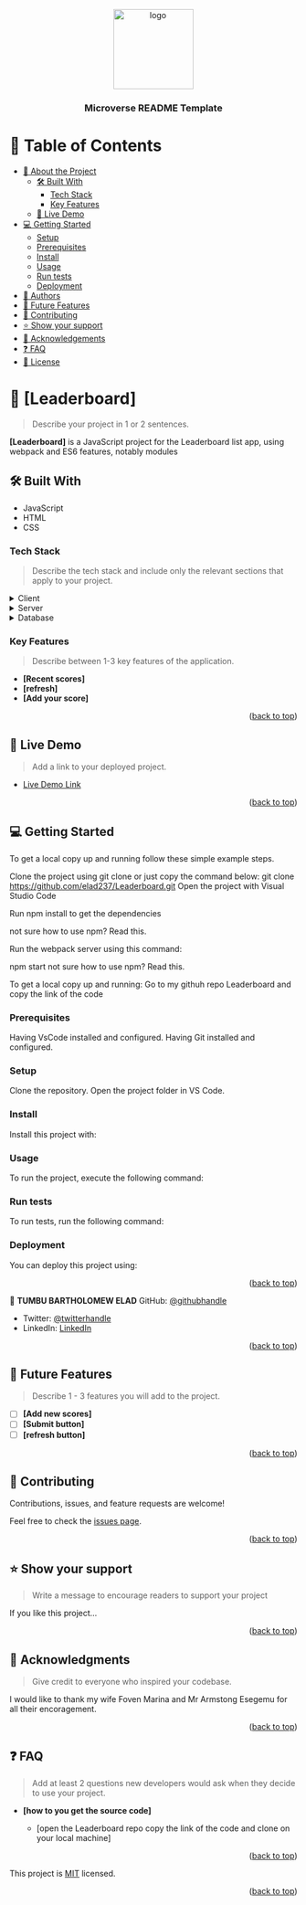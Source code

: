 <a name="readme-top"></a>

<!--
HOW TO USE:
This is an example of how you may give instructions on setting up your project locally.

Modify this file to match your project and remove sections that don't apply.

REQUIRED SECTIONS:
- Table of Contents
- About the Project
  - Built With
  - Live Demo
- Getting Started
- Authors
- Future Features
- Contributing
- Show your support
- Acknowledgements
- License

After you're finished please remove all the comments and instructions!
-->

<div align="center">

  <img src="  https://www.google.com/url?sa=i&url=https%3A%2F%2Fpathrise-splash-prod.herokuapp.com%2Fguides%2Fa-review-of-microverse-as-a-coding-bootcamp%2F&psig=AOvVaw0JJHhEHGu0QfvpGNwU7HkT&ust=1670423478702000&source=images&cd=vfe&ved=0CA8QjRxqFwoTCPCR5cWa5fsCFQAAAAAdAAAAABAJ" alt="logo" width="140"  height="auto" />

  <br/>

  <h3><b>Microverse README Template</b></h3>

</div>

<!-- TABLE OF CONTENTS -->

# 📗 Table of Contents

- [📖 About the Project](#about-project)
  - [🛠 Built With](#built-with)
    - [Tech Stack](#tech-stack)
    - [Key Features](#key-features)
  - [🚀 Live Demo](#live-demo)
- [💻 Getting Started](#getting-started)
  - [Setup](#setup)
  - [Prerequisites](#prerequisites)
  - [Install](#install)
  - [Usage](#usage)
  - [Run tests](#run-tests)
  - [Deployment](#triangular_flag_on_post-deployment)
- [👥 Authors](#authors)
- [🔭 Future Features](#future-features)
- [🤝 Contributing](#contributing)
- [⭐️ Show your support](#support)
- [🙏 Acknowledgements](#acknowledgements)
- [❓ FAQ](#faq)
- [📝 License](#license)

<!-- PROJECT DESCRIPTION -->

# 📖 [Leaderboard] <a name="In this activity I will set up a JavaScript project for the Leaderboard list app, using webpack and ES6 features, notably modules. You should develop a first working version of the app following a wireframe, but without styling - just focus on functionality. In following activities, you will consume the Leaderboard API using JavaScript async and await and add some styling."></a>

> Describe your project in 1 or 2 sentences.

**[Leaderboard]** is a JavaScript project for the Leaderboard list app, using webpack and ES6 features, notably modules

## 🛠 Built With <a name="built-with">
- JavaScript
- HTML
- CSS</a>

### Tech Stack <a name="tech-stack"></a>

> Describe the tech stack and include only the relevant sections that apply to your project.

<details>
  <summary>Client</summary>
  <ul>
    <li><a href="https://reactjs.org/">React.js</a></li>
  </ul>
</details>

<details>
  <summary>Server</summary>
  <ul>
    <li><a href="https://expressjs.com/">Express.js</a></li>
  </ul>
</details>

<details>
<summary>Database</summary>
  <ul>
    <li><a href="https://www.postgresql.org/">PostgreSQL</a></li>
  </ul>
</details>

<!-- Features -->

### Key Features <a name="key-features"></a>

> Describe between 1-3 key features of the application.

- **[Recent scores]**
- **[refresh]**
- **[Add your score]**

<p align="right">(<a href="#readme-top">back to top</a>)</p>

<!-- LIVE DEMO -->

## 🚀 Live Demo <a name="live-demo"></a>

> Add a link to your deployed project.

- [Live Demo Link](https://github.com/elad237/Leaderboard.git/dist/)

<p align="right">(<a href="#readme-top">back to top</a>)</p>

<!-- GETTING STARTED -->

## 💻 Getting Started 
To get a local copy up and running follow these simple example steps.

Clone the project using git clone or just copy the command below:
 git clone https://github.com/elad237/Leaderboard.git
Open the project with Visual Studio Code

Run npm install to get the dependencies

not sure how to use npm? Read this.

Run the webpack server using this command:

 npm start
not sure how to use npm? Read this.

To get a local copy up and running:
Go to my githuh repo Leaderboard  and copy the link of the code

### Prerequisites

Having VsCode installed and configured.
Having Git installed and configured.

### Setup

Clone the repository.
Open the project folder in VS Code.


### Install

Install this project with:

### Usage

To run the project, execute the following command:

<!--
Example command:

```sh
  rails server
```
--->

### Run tests

To run tests, run the following command:

<!--
Example command:

```sh
  bin/rails test test/models/article_test.rb
```
--->

### Deployment

You can deploy this project using:

<p align="right">(<a href="#readme-top">back to top</a>)</p>

<!-- AUTHORS -->

👤 **TUMBU BARTHOLOMEW ELAD**
GitHub: [@githubhandle](https://github.com/elad237)
- Twitter: [@twitterhandle](https://twitter.com/Elad59380989)
- LinkedIn: [LinkedIn](https://www.linkedin.com/in/tumbu-elad-896ab2183/)

<p align="right">(<a href="#readme-top">back to top</a>)</p>

<!-- FUTURE FEATURES -->

## 🔭 Future Features <a name="future-features"></a>

> Describe 1 - 3 features you will add to the project.

- [ ] **[Add new scores]**
- [ ] **[Submit button]**
- [ ] **[refresh button]**

<p align="right">(<a href="#readme-top">back to top</a>)</p>

<!-- CONTRIBUTING -->

## 🤝 Contributing <a name="contributing"></a>

Contributions, issues, and feature requests are welcome!

Feel free to check the [issues page](https://github.com/elad237/Leaderboard/issues).

<p align="right">(<a href="#readme-top">back to top</a>)</p>

<!-- SUPPORT -->

## ⭐️ Show your support <a name="support"></a>

> Write a message to encourage readers to support your project

If you like this project...

<p align="right">(<a href="#readme-top">back to top</a>)</p>

<!-- ACKNOWLEDGEMENTS -->

## 🙏 Acknowledgments <a name="acknowledgements"></a>

> Give credit to everyone who inspired your codebase.

I would like to thank my wife Foven Marina and Mr Armstong Esegemu for all their encoragement.

<p align="right">(<a href="#readme-top">back to top</a>)</p>

<!-- FAQ (optional) -->

## ❓ FAQ <a name="faq"></a>

> Add at least 2 questions new developers would ask when they decide to use your project.

- **[how to you get the source code]**

  - [open the Leaderboard repo copy the link of the code and clone on your local machine]

<p align="right">(<a href="#readme-top">back to top</a>)</p>

This project is [MIT](./LICENSE) licensed.

<p align="right">(<a href="#readme-top">back to top</a>)</p>
